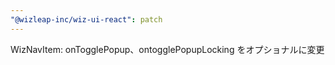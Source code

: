 ```yaml
---
"@wizleap-inc/wiz-ui-react": patch
---
```


WizNavItem: onTogglePopup、ontogglePopupLocking をオプショナルに変更
